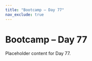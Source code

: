```yaml
---
title: "Bootcamp – Day 77"
nav_exclude: true
---
```


# Bootcamp – Day 77

Placeholder content for Day 77.
